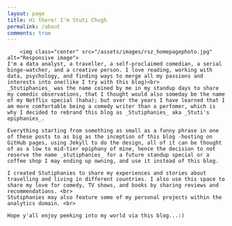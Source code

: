 ```yaml
---
layout: page
title: Hi there! I'm Stuti Chugh
permalink: /about
comments: true
---
```


<div class="row justify-content-between">
<div class="col-md-8 pr-5">

<p>

<!-- This website is built with Jekyll and Mediumish template for Jekyll. It's for demonstration purposes, no real content can be found. Mediumish template for Jekyll is compatible with Github pages, in fact even this demo is created with Github Pages and hosted with Github. -->


	 	<img class="center" src="/assets/images/rsz_homepagephoto.jpg" alt="Responsive image">
	I'm a data analyst, a traveller, a self-proclaimed comedian, a serial binge-watcher, and a creative person. I love reading, working with data, psychology, and finding ways to merge all my passions and interests into one(like I try with this blog)<br>
	_Stutiphanies_ was the name coined by me in my standup days to share my comedic observations, that I thought would also someday be the name of my Netflix special (haha); but over the years I have learned that I am more comfortable being a comedy writer than a perfomer, which is why I decided to rebrand this blog as _Stutiphanies_ aka _Stuti's epiphanies_.

	Everything starting from something as small as a funny phrase in one of these posts to as big as the inception of this blog -hosting on GitHub pages, using Jekyll to do the design, all of it can be thought of as a low to mid-tier epiphany of mine, hence the decision to not reserve the name _stutiphanies_ for a future standup special or a coffee shop I may ending up owning, and use it instead of this blog.

	I created Stutiphanies to share my experiences and stories about travelling and living in different countries. I also use this space to share my love for comedy, TV shows, and books by sharing reviews and recommendations. <br>
	Stutiphanies may also feature some of my personal projects within the analytics domain. <br>

	Hope y'all enjoy peeking into my world via this blog...:)
</p>

<!-- <p class="mb-5"><img class="shadow-lg" src="{{site.baseurl}}/assets/images/mediumish-jekyll-template.png" alt="jekyll template mediumish" /></p>
<h4>Documentation</h4>

<p>Please, read the docs <a href="https://bootstrapstarter.com/bootstrap-templates/template-mediumish-bootstrap-jekyll/">here</a>.</p>

<h4>Questions or bug reports?</h4>

<p>Head over to our <a href="https://github.com/wowthemesnet/mediumish-theme-jekyll">Github repository</a>!</p>

</div>

<div class="col-md-4">

<div class="sticky-top sticky-top-80">
<h5>Buy me a coffee</h5>

<p>Thank you for your support! Your donation helps me to maintain and improve <a target="_blank" href="https://github.com/wowthemesnet/mediumish-theme-jekyll">Mediumish <i class="fab fa-github"></i></a>.</p>

<a target="_blank" href="https://www.wowthemes.net/donate/" class="btn btn-danger">Buy me a coffee</a> <a target="_blank" href="https://bootstrapstarter.com/bootstrap-templates/template-mediumish-bootstrap-jekyll/" class="btn btn-warning">Documentation</a>

</div>
</div>
</div> -->
